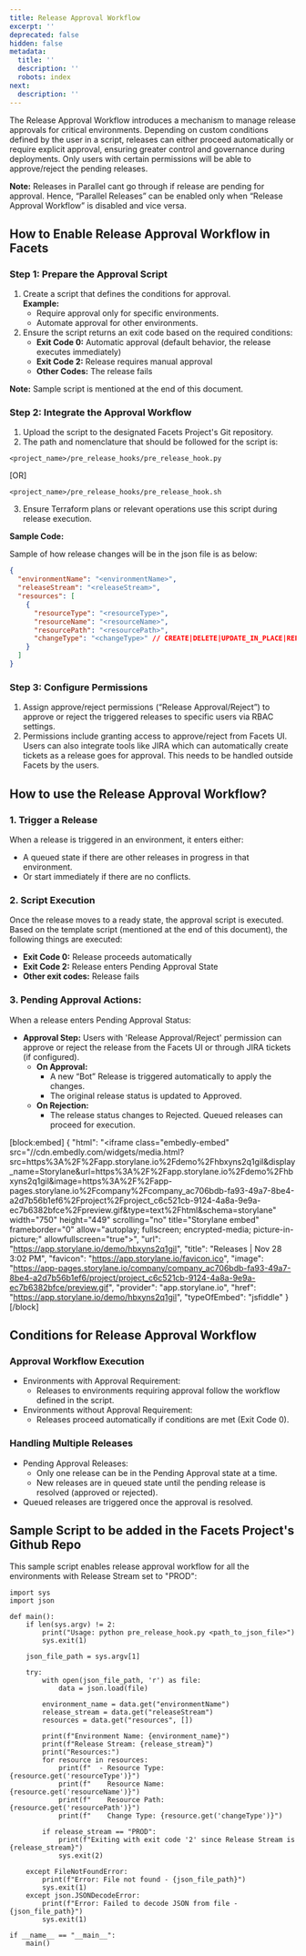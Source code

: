 ```yaml
---
title: Release Approval Workflow
excerpt: ''
deprecated: false
hidden: false
metadata:
  title: ''
  description: ''
  robots: index
next:
  description: ''
---
```

The Release Approval Workflow introduces a mechanism to manage release approvals for critical environments. Depending on custom conditions defined by the user in a script, releases can either proceed automatically or require explicit approval, ensuring greater control and governance during deployments. Only users with certain permissions will be able to approve/reject the pending releases. 

**Note:** Releases in Parallel cant go through if release are pending for approval. Hence, “Parallel Releases” can be enabled only when “Release Approval Workflow” is disabled and vice versa.

## How to Enable Release Approval Workflow in Facets

### Step 1: Prepare the Approval Script

1. Create a script that defines the conditions for approval.  
   **Example:**
   - Require approval only for specific environments.
   - Automate approval for other environments.
2. Ensure the script returns an exit code based on the required conditions:
   - **Exit Code 0:** Automatic approval (default behavior, the release executes immediately)
   - **Exit Code 2:** Release requires manual approval
   - **Other Codes:** The release fails

**Note:** Sample script is mentioned at the end of this document.

### Step 2: Integrate the Approval Workflow

1. Upload the script to the designated Facets Project's Git repository.
2. The path and nomenclature that should be followed for the script is: 

```Text Python
<project_name>/pre_release_hooks/pre_release_hook.py
```

[OR]

```Text Shell
<project_name>/pre_release_hooks/pre_release_hook.sh
```

3. Ensure Terraform plans or relevant operations use this script during release execution. 

**Sample Code:**

Sample of how release changes will be in the json file is as below:

```json json
{  
  "environmentName": "<environmentName>",  
  "releaseStream": "<releaseStream>",  
  "resources": [  
    {  
      "resourceType": "<resourceType>",  
      "resourceName": "<resourceName>",  
      "resourcePath": "<resourcePath>",  
      "changeType": "<changeType>" // CREATE|DELETE|UPDATE_IN_PLACE|REPLACE|RECREATE|NO_OPERATION  
    }  
  ]  
}
```

### Step 3: Configure Permissions

1. Assign approve/reject permissions (“Release Approval/Reject”) to approve or reject the triggered releases to specific users via RBAC settings.
2. Permissions include granting access to approve/reject from Facets UI. Users can also integrate tools like JIRA which can automatically create tickets as a release goes for approval. This needs to be handled outside Facets by the users.

## How to use the Release Approval Workflow?

### 1. Trigger a Release

When a release is triggered in an environment, it enters either:

- A queued state if there are other releases in progress in that environment.
- Or start immediately if there are no conflicts.

### 2. Script Execution

Once the release moves to a ready state, the approval script is executed. Based on the template script (mentioned at the end of this document), the following things are executed:

- **Exit Code 0:** Release proceeds automatically
- **Exit Code 2:** Release enters Pending Approval State
- **Other exit codes:** Release fails

### 3. Pending Approval Actions:

When a release enters Pending Approval Status:

- **Approval Step:** Users with 'Release Approval/Reject' permission can approve or reject the release from the Facets UI or through JIRA tickets (if configured). 
  - **On Approval:**
    - A new “Bot” Release is triggered automatically to apply the changes.
    - The original release status is updated to Approved.
  - **On Rejection:**
    - The release status changes to Rejected. Queued releases can proceed for execution.

[block:embed]
{
  "html": "<iframe class=\"embedly-embed\" src=\"//cdn.embedly.com/widgets/media.html?src=https%3A%2F%2Fapp.storylane.io%2Fdemo%2Fhbxyns2q1gil&display_name=Storylane&url=https%3A%2F%2Fapp.storylane.io%2Fdemo%2Fhbxyns2q1gil&image=https%3A%2F%2Fapp-pages.storylane.io%2Fcompany%2Fcompany_ac706bdb-fa93-49a7-8be4-a2d7b56b1ef6%2Fproject%2Fproject_c6c521cb-9124-4a8a-9e9a-ec7b6382bfce%2Fpreview.gif&type=text%2Fhtml&schema=storylane\" width=\"750\" height=\"449\" scrolling=\"no\" title=\"Storylane embed\" frameborder=\"0\" allow=\"autoplay; fullscreen; encrypted-media; picture-in-picture;\" allowfullscreen=\"true\"></iframe>",
  "url": "https://app.storylane.io/demo/hbxyns2q1gil",
  "title": "Releases | Nov 28 3:02 PM",
  "favicon": "https://app.storylane.io/favicon.ico",
  "image": "https://app-pages.storylane.io/company/company_ac706bdb-fa93-49a7-8be4-a2d7b56b1ef6/project/project_c6c521cb-9124-4a8a-9e9a-ec7b6382bfce/preview.gif",
  "provider": "app.storylane.io",
  "href": "https://app.storylane.io/demo/hbxyns2q1gil",
  "typeOfEmbed": "jsfiddle"
}
[/block]


## Conditions for Release Approval Workflow

### Approval Workflow Execution

- Environments with Approval Requirement:
  - Releases to environments requiring approval follow the workflow defined in the script.
- Environments without Approval Requirement:
  - Releases proceed automatically if conditions are met (Exit Code 0).

### Handling Multiple Releases

- Pending Approval Releases:
  - Only one release can be in the Pending Approval state at a time.
  - New releases are in queued state until the pending release is resolved (approved or rejected).
- Queued releases are triggered once the approval is resolved.

## Sample Script to be added in the Facets Project's Github Repo

This sample script enables release approval workflow for all the environments with Release Stream set to "PROD":

```Text pre_release_hook.py
import sys
import json

def main():
    if len(sys.argv) != 2:
        print("Usage: python pre_release_hook.py <path_to_json_file>")
        sys.exit(1)

    json_file_path = sys.argv[1]

    try:
        with open(json_file_path, 'r') as file:
            data = json.load(file)
        
        environment_name = data.get("environmentName")
        release_stream = data.get("releaseStream")
        resources = data.get("resources", [])

        print(f"Environment Name: {environment_name}")
        print(f"Release Stream: {release_stream}")            
        print("Resources:")
        for resource in resources:
            print(f"  - Resource Type: {resource.get('resourceType')}")
            print(f"    Resource Name: {resource.get('resourceName')}")
            print(f"    Resource Path: {resource.get('resourcePath')}")
            print(f"    Change Type: {resource.get('changeType')}")
        
        if release_stream == "PROD":
            print(f"Exiting with exit code '2' since Release Stream is {release_stream}")
            sys.exit(2)

    except FileNotFoundError:
        print(f"Error: File not found - {json_file_path}")
        sys.exit(1)
    except json.JSONDecodeError:
        print(f"Error: Failed to decode JSON from file - {json_file_path}")
        sys.exit(1)

if __name__ == "__main__":
    main()
```
